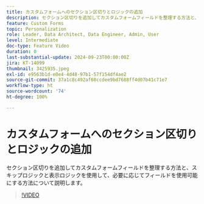 ```yaml
---
title: カスタムフォームへのセクション区切りとロジックの追加
description: セクション区切りを追加してカスタムフォームフィールドを整理する方法と、スキップロジックと表示ロジックを使用して、必要に応じてフィールドを使用可能にする方法について説明します。
feature: Custom Forms
topic: Personalization
role: Leader, Data Architect, Data Engineer, Admin, User
level: Intermediate
doc-type: Feature Video
duration: 0
last-substantial-update: 2024-09-23T00:00:00Z
jira: KT-14099
thumbnail: 3425935.jpeg
exl-id: e9563b1d-e0e4-4d48-97b1-57f154df4ae2
source-git-commit: 37a1c8c492af68ccdee9bd7688ff4d07b41c71e7
workflow-type: ht
source-wordcount: '74'
ht-degree: 100%

---
```


# カスタムフォームへのセクション区切りとロジックの追加

セクション区切りを追加してカスタムフォームフィールドを整理する方法と、スキップロジックと表示ロジックを使用して、必要に応じてフィールドを使用可能にする方法について説明します。

>[!VIDEO](https://video.tv.adobe.com/v/3425935/?quality=12&learn=on)
